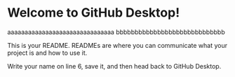 # Welcome to GitHub Desktop!
aaaaaaaaaaaaaaaaaaaaaaaaaaaaaaa
bbbbbbbbbbbbbbbbbbbbbbbbbbbbb

This is your README. READMEs are where you can communicate what your project is and how to use it.

Write your name on line 6, save it, and then head back to GitHub Desktop.
